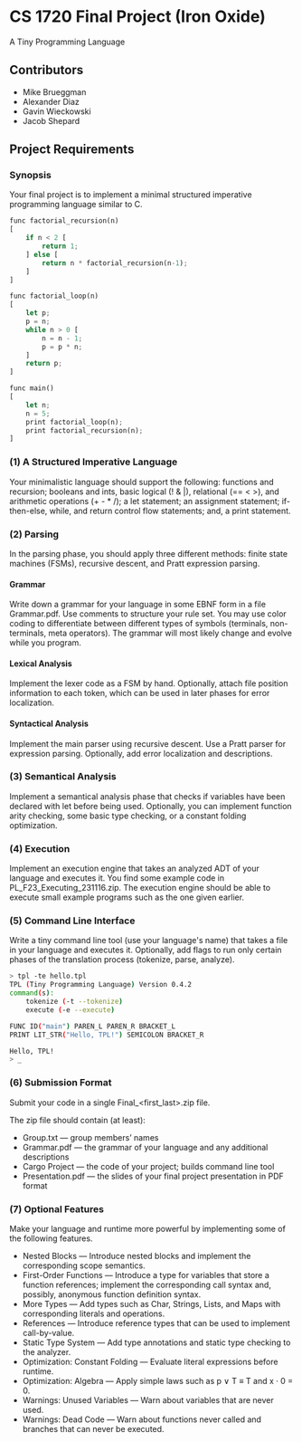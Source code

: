 # CS 1720 Final Project (Iron Oxide)
A Tiny Programming Language

## Contributors
- Mike Brueggman
- Alexander Diaz
- Gavin Wieckowski
- Jacob Shepard

## Project Requirements

### Synopsis
Your final project is to implement a minimal structured imperative programming language similar to C.
```rust
func factorial_recursion(n)
[
    if n < 2 [
        return 1;
    ] else [
        return n * factorial_recursion(n-1);
    ]
]

func factorial_loop(n)
[
    let p;
    p = n;
    while n > 0 [
        n = n - 1;
        p = p * n;
    ]
    return p;
]

func main()
[
    let n;
    n = 5;
    print factorial_loop(n);
    print factorial_recursion(n);
]
```

### (1) A Structured Imperative Language
Your minimalistic language should support the following: functions and recursion; booleans and ints, basic logical (! & |), relational (== < >), and arithmetic operations (+ - * /); a let statement; an assignment statement; if-then-else, while, and return control flow statements; and, a print statement.

### (2) Parsing
In the parsing phase, you should apply three different methods: finite state machines (FSMs), recursive descent, and Pratt expression parsing.

#### Grammar
Write down a grammar for your language in some EBNF form in a file Grammar.pdf. Use comments to structure your rule set. You may use color coding to differentiate between different types of symbols (terminals, non-terminals, meta operators). The grammar will most likely change and evolve while you program.

#### Lexical Analysis
Implement the lexer code as a FSM by hand. Optionally, attach file position information to each token, which can be used in later phases for error localization.

#### Syntactical Analysis
Implement the main parser using recursive descent. Use a Pratt parser for expression parsing. Optionally, add error localization and descriptions.

### (3) Semantical Analysis
Implement a semantical analysis phase that checks if variables have been declared with let before being used. Optionally, you can implement function arity checking, some basic type checking, or a constant folding optimization.

### (4) Execution
Implement an execution engine that takes an analyzed ADT of your language and executes it. You find some example code in PL_F23_Executing_231116.zip. The execution engine should be able to execute small example programs such as the one given earlier.

### (5) Command Line Interface
Write a tiny command line tool (use your language's name) that takes a file in your language and executes it. Optionally, add flags to run only certain phases of the translation process (tokenize, parse, analyze).

```bash
> tpl -te hello.tpl
TPL (Tiny Programming Language) Version 0.4.2
command(s):
    tokenize (-t --tokenize)
    execute (-e --execute)

FUNC ID("main") PAREN_L PAREN_R BRACKET_L
PRINT LIT_STR("Hello, TPL!") SEMICOLON BRACKET_R

Hello, TPL!
> _
```

### (6) Submission Format
Submit your code in a single Final_<first_last>.zip file.

The zip file should contain (at least):
- Group.txt — group members’ names
- Grammar.pdf — the grammar of your language and any additional descriptions
- Cargo Project — the code of your project; builds command line tool
- Presentation.pdf — the slides of your final project presentation in PDF format

### (7) Optional Features
Make your language and runtime more powerful by implementing some of the following features.
- Nested Blocks — Introduce nested blocks and implement the corresponding scope semantics.
- First-Order Functions — Introduce a type for variables that store a function references; implement the corresponding call syntax and, possibly, anonymous function definition syntax.
- More Types — Add types such as Char, Strings, Lists, and Maps with corresponding literals and operations.
- References — Introduce reference types that can be used to implement call-by-value.
- Static Type System — Add type annotations and static type checking to the analyzer.
- Optimization: Constant Folding — Evaluate literal expressions before runtime.
- Optimization: Algebra — Apply simple laws such as p ∨ T ≡ T and x · 0 = 0.
- Warnings: Unused Variables — Warn about variables that are never used.
- Warnings: Dead Code — Warn about functions never called and branches that can never be executed.
